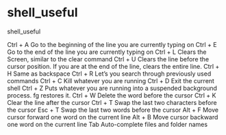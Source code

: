 # shell_useful
shell_useful

Ctrl + A 	Go to the beginning of the line you are currently typing on
Ctrl + E 	Go to the end of the line you are currently typing on
Ctrl + L               	Clears the Screen, similar to the clear command
Ctrl + U 	Clears the line before the cursor position. If you are at the end of the line, clears the entire line.
Ctrl + H 	Same as backspace
Ctrl + R 	Let’s you search through previously used commands
Ctrl + C 	Kill whatever you are running
Ctrl + D 	Exit the current shell
Ctrl + Z 	Puts whatever you are running into a suspended background process. fg restores it.
Ctrl + W 	Delete the word before the cursor
Ctrl + K 	Clear the line after the cursor
Ctrl + T 	Swap the last two characters before the cursor
Esc + T 	Swap the last two words before the cursor
Alt + F 	Move cursor forward one word on the current line
Alt + B 	Move cursor backward one word on the current line
Tab 	Auto-complete files and folder names
